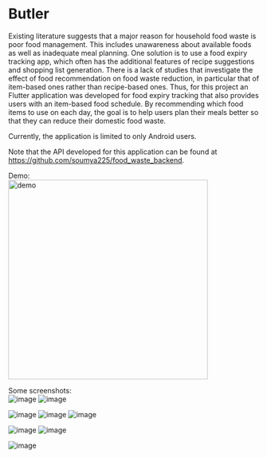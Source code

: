 # Butler

Existing literature suggests that a major reason for household food waste is poor food management. This includes unawareness about available foods as well as inadequate meal planning.  One solution is to use a food expiry tracking app, which often has the additional features of recipe suggestions and shopping list generation. There is a lack of studies that investigate the effect of food recommendation on food waste reduction, in particular that of item-based ones rather than recipe-based ones. Thus, for this project an Flutter application was developed for food expiry tracking that also provides users with an item-based food schedule. By recommending which food items to use on each day, the goal is to help users plan their meals better so that they can reduce their domestic food waste.

Currently, the application is limited to only Android users. 

Note that the API developed for this application can be found at https://github.com/soumya225/food_waste_backend. 

Demo:
</br>
<img src="https://github.com/soumya225/food_waste/blob/main/Demo%20Video.gif" alt="demo" width="400"/>

Some screenshots:
</br>
![image](https://user-images.githubusercontent.com/25707177/161376205-8b758ef6-6a90-4987-b55a-efcc9b4998a0.png)
![image](https://user-images.githubusercontent.com/25707177/161376218-df5c904d-dcd9-44b0-8141-6d0eedfa0bcc.png)

![image](https://user-images.githubusercontent.com/25707177/161376224-dd3b2e20-b4e5-4166-b04c-e5740aaf297c.png)
![image](https://user-images.githubusercontent.com/25707177/161376225-2bb6b0a0-0000-4fdb-9f64-0c37a74a0689.png)
![image](https://user-images.githubusercontent.com/25707177/161376231-5e4f074d-e7ec-4280-8e5e-96c9dd39ddf9.png)

![image](https://user-images.githubusercontent.com/25707177/161376234-83aab6ee-158c-4b33-83dc-11d855a61885.png)
![image](https://user-images.githubusercontent.com/25707177/161376237-1f8adcaf-a27b-4343-a768-2d64e12f4999.png)

![image](https://user-images.githubusercontent.com/25707177/161376244-d08b5835-223e-472d-9156-750c4ebf3d99.png)
